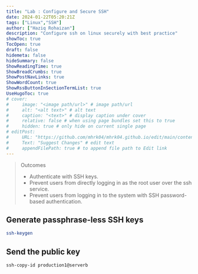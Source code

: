 ```yaml
---
title: "Lab : Configure and Secure SSH"
date: 2024-01-22T05:20:21Z
tags: ["Linux","SSH"]
author: ["Haziq Rohaizan"]
description: "Configure ssh on linux securely with best practice"
showToc: true
TocOpen: true
draft: false
hidemeta: false
hideSummary: false
ShowReadingTime: true
ShowBreadCrumbs: true
ShowPostNavLinks: true
ShowWordCount: true
ShowRssButtonInSectionTermList: true
UseHugoToc: true
# cover:
#     image: "<image path/url>" # image path/url
#     alt: "<alt text>" # alt text
#     caption: "<text>" # display caption under cover
#     relative: false # when using page bundles set this to true
#     hidden: true # only hide on current single page
# editPost:
#     URL: "https://github.com/mhrk04/mhrk04.github.io/edit/main/content/"
#     Text: "Suggest Changes" # edit text
#     appendFilePath: true # to append file path to Edit link
---
```


> Outcomes
>- Authenticate with SSH keys.
> - Prevent users from directly logging in as the root user over the ssh service.
> - Prevent users from logging in to the system with SSH password-based authentication.


## Generate passphrase-less SSH keys 

```bash
ssh-keygen
```

## Send the public key

```bash
ssh-copy-id production1@serverb
```